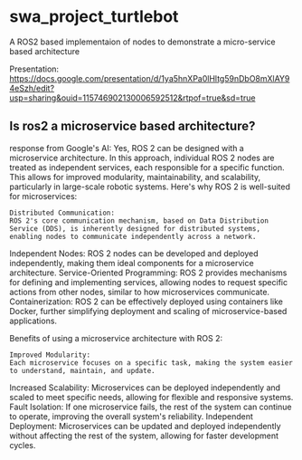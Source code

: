 # swa_project_turtlebot
A ROS2 based implementaion of nodes to demonstrate a micro-service based architecture

Presentation: https://docs.google.com/presentation/d/1ya5hnXPa0lHltg59nDbO8mXlAY94eSzh/edit?usp=sharing&ouid=115746902130006592512&rtpof=true&sd=true

## Is ros2 a microservice based architecture?
response from Google's AI:
Yes, ROS 2 can be designed with a microservice architecture. In this approach, individual ROS 2 nodes are treated as independent services, each responsible for a specific function. This allows for improved modularity, maintainability, and scalability, particularly in large-scale robotic systems. 
Here's why ROS 2 is well-suited for microservices:

    Distributed Communication:
    ROS 2's core communication mechanism, based on Data Distribution Service (DDS), is inherently designed for distributed systems, enabling nodes to communicate independently across a network. 

Independent Nodes:
ROS 2 nodes can be developed and deployed independently, making them ideal components for a microservice architecture. 
Service-Oriented Programming:
ROS 2 provides mechanisms for defining and implementing services, allowing nodes to request specific actions from other nodes, similar to how microservices communicate. 
Containerization:
ROS 2 can be effectively deployed using containers like Docker, further simplifying deployment and scaling of microservice-based applications. 

Benefits of using a microservice architecture with ROS 2:

    Improved Modularity:
    Each microservice focuses on a specific task, making the system easier to understand, maintain, and update. 

Increased Scalability:
Microservices can be deployed independently and scaled to meet specific needs, allowing for flexible and responsive systems. 
Fault Isolation:
If one microservice fails, the rest of the system can continue to operate, improving the overall system's reliability. 
Independent Deployment:
Microservices can be updated and deployed independently without affecting the rest of the system, allowing for faster development cycles. 
